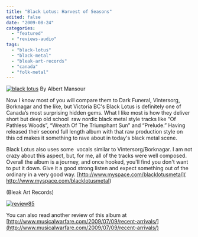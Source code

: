 ```yaml
---
title: "Black Lotus: Harvest of Seasons"
edited: false
date: "2009-08-24"
categories:
  - "featured"
  - "reviews-audio"
tags:
  - "black-lotus"
  - "black-metal"
  - "bleak-art-records"
  - "canada"
  - "folk-metal"
---
```


[![black lotus](http://www.hellbound.ca/wp-content/uploads/2009/08/black-lotus-299x300.jpg "black lotus")](http://www.hellbound.ca/wp-content/uploads/2009/08/black-lotus.jpg) By Albert Mansour

Now I know most of you will compare them to Dark Funeral, Vintersorg, Borknagar and the like, but Victoria BC's Black Lotus is definitely one of Canada’s most surprising hidden gems. What I like most is how they deliver short but deep old school  raw nordic black metal style tracks like “Of Pathless Woods”, “Wreath Of The Triumphant Sun” and “Prelude.” Having released their second full length album with that raw production style on this cd makes it something to rave about in today's black metal scene.

Black Lotus also uses some  vocals similar to Vintersorg/Borknagar. I am not crazy about this aspect, but, for me, all of the tracks were well composed.  Overall the album is a journey, and once hooked, you'll find you don't want to put it down. Give it a good strong listen and expect something out of the ordinary in a very good way. [http://www.myspace.com/blacklotusmetal]( http://www.myspace.com/blacklotusmetal)

(Bleak Art Records)

[![review85](http://www.hellbound.ca/wp-content/uploads/2009/08/review851.png "review85")](http://www.hellbound.ca/wp-content/uploads/2009/08/review851.png)

You can also read another review of this album at [http://www.musicalwarfare.com/2009/07/09/recent-arrivals/](http://www.musicalwarfare.com/2009/07/09/recent-arrivals/)
